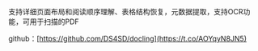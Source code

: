 支持详细页面布局和阅读顺序理解、表格结构恢复，元数据提取，支持OCR功能，可用于扫描的PDF 

github：[https://github.com/DS4SD/docling](https://t.co/AOYqyN8JN5)